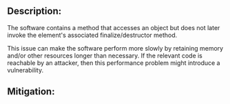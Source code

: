 ## Description:

The software contains a method that accesses an object but does not later invoke the element's associated finalize/destructor method.

This issue can make the software perform more slowly by retaining memory and/or other resources longer than necessary. If the relevant code is reachable by an attacker, then this performance problem might introduce a vulnerability.

## Mitigation:
